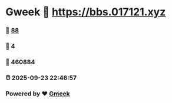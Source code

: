 # Gweek :link: https://bbs.017121.xyz 
### :page_facing_up: [88](https://bbs.017121.xyz/tag.html) 
### :speech_balloon: 4 
### :hibiscus: 460884 
### :alarm_clock: 2025-09-23 22:46:57 
### Powered by :heart: [Gmeek](https://github.com/Meekdai/Gmeek)
